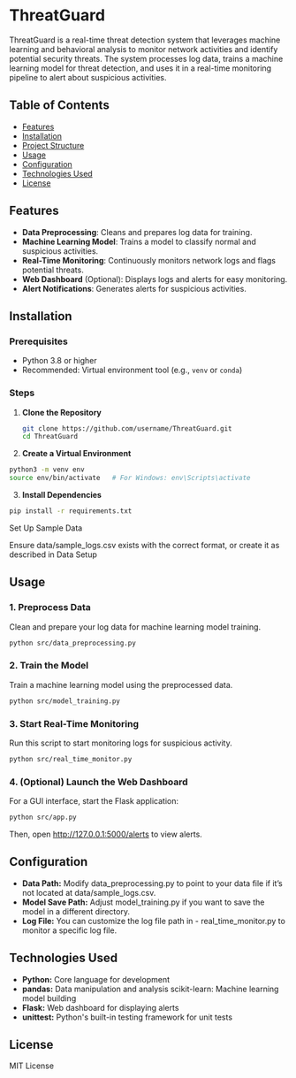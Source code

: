 # ThreatGuard

ThreatGuard is a real-time threat detection system that leverages machine learning and behavioral analysis to monitor network activities and identify potential security threats. The system processes log data, trains a machine learning model for threat detection, and uses it in a real-time monitoring pipeline to alert about suspicious activities. 

## Table of Contents
- [Features](#features)
- [Installation](#installation)
- [Project Structure](#project-structure)
- [Usage](#usage)
- [Configuration](#configuration)
- [Technologies Used](#technologies-used)
- [License](#license)

## Features
- **Data Preprocessing**: Cleans and prepares log data for training.
- **Machine Learning Model**: Trains a model to classify normal and suspicious activities.
- **Real-Time Monitoring**: Continuously monitors network logs and flags potential threats.
- **Web Dashboard** (Optional): Displays logs and alerts for easy monitoring.
- **Alert Notifications**: Generates alerts for suspicious activities.

## Installation

### Prerequisites
- Python 3.8 or higher
- Recommended: Virtual environment tool (e.g., `venv` or `conda`)

### Steps
1. **Clone the Repository**
   ```bash
   git clone https://github.com/username/ThreatGuard.git
   cd ThreatGuard
2. **Create a Virtual Environment**

```bash
python3 -m venv env
source env/bin/activate   # For Windows: env\Scripts\activate
```
3. **Install Dependencies**

```bash
pip install -r requirements.txt
```
Set Up Sample Data

Ensure data/sample_logs.csv exists with the correct format, or create it as described in Data Setup

## Usage

### 1. Preprocess Data
Clean and prepare your log data for machine learning model training.

```bash
python src/data_preprocessing.py
```
### 2. Train the Model
Train a machine learning model using the preprocessed data.
```bash
python src/model_training.py
```
### 3. Start Real-Time Monitoring
Run this script to start monitoring logs for suspicious activity.
```bash
python src/real_time_monitor.py
```
### 4. (Optional) Launch the Web Dashboard
For a GUI interface, start the Flask application:
```bash
python src/app.py
```
Then, open http://127.0.0.1:5000/alerts to view alerts.

## Configuration
- **Data Path:** Modify data_preprocessing.py to point to your data file if it’s not located at data/sample_logs.csv.
- **Model Save Path:** Adjust model_training.py if you want to save the model in a different directory.
- **Log File:** You can customize the log file path in - real_time_monitor.py to monitor a specific log file.

## Technologies Used
- **Python:** Core language for development
- **pandas:** Data manipulation and analysis
scikit-learn: Machine learning model building
- **Flask:** Web dashboard for displaying alerts
- **unittest:** Python's built-in testing framework for unit tests

## License
MIT License